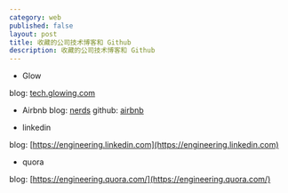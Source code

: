 ```yaml
---
category: web
published: false
layout: post
title: 收藏的公司技术博客和 Github
description: 收藏的公司技术博客和 Github
---
```




- Glow 

blog: [tech.glowing.com](tech.glowing.com)

- Airbnb 
blog: [nerds](http://nerds.airbnb.com/)
github: [airbnb](https://github.com/airbnb)


- linkedin

blog: [https://engineering.linkedin.com](https://engineering.linkedin.com)


- quora

blog: [https://engineering.quora.com/](https://engineering.quora.com/)